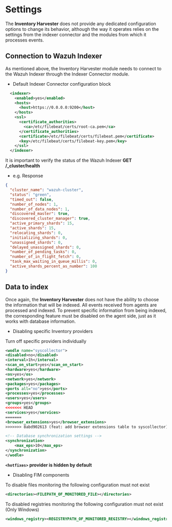 # Settings

The **Inventory Harvester** does not provide any dedicated configuration options to change its behavior, although the way it operates relies on the settings from the indexer connector and the modules from which it processes events.

## Connection to Wazuh Indexer

As mentioned above, the Inventory Harvester module needs to connect to the Wazuh Indexer through the Indexer Connector module.

- Default Indexer Connector configuration block
```xml
  <indexer>
    <enabled>yes</enabled>
    <hosts>
      <host>https://0.0.0.0:9200</host>
    </hosts>
    <ssl>
      <certificate_authorities>
        <ca>/etc/filebeat/certs/root-ca.pem</ca>
      </certificate_authorities>
      <certificate>/etc/filebeat/certs/filebeat.pem</certificate>
      <key>/etc/filebeat/certs/filebeat-key.pem</key>
    </ssl>
  </indexer>
```

It is important to verify the status of the Wazuh Indexer **GET /_cluster/health**

- e.g. Response
```json
{
  "cluster_name": "wazuh-cluster",
  "status": "green",
  "timed_out": false,
  "number_of_nodes": 1,
  "number_of_data_nodes": 1,
  "discovered_master": true,
  "discovered_cluster_manager": true,
  "active_primary_shards": 15,
  "active_shards": 15,
  "relocating_shards": 0,
  "initializing_shards": 0,
  "unassigned_shards": 0,
  "delayed_unassigned_shards": 0,
  "number_of_pending_tasks": 0,
  "number_of_in_flight_fetch": 0,
  "task_max_waiting_in_queue_millis": 0,
  "active_shards_percent_as_number": 100
}
```

## Data to index

Once again, the **Inventory Harvester** does not have the ability to choose the information that will be indexed. All events received from agents are processed and indexed. To prevent specific information from being indexed, the corresponding feature must be disabled on the agent side, just as it works with database information.

- Disabling specific Inventory providers

Turn off specific providers individually
```xml
<wodle name="syscollector">
<disabled>no</disabled>
<interval>1h</interval>
<scan_on_start>yes</scan_on_start>
<hardware>yes</hardware>
<os>yes</os>
<network>yes</network>
<packages>yes</packages>
<ports all="no">yes</ports>
<processes>yes</processes>
<users>yes</users>
<groups>yes</groups>
<<<<<<< HEAD
<services>yes</services>
=======
<browser_extensions>yes</browser_extensions>
>>>>>>> 8abd902613 (feat: add browser extensions table to syscollector)

<!-- Database synchronization settings -->
<synchronization>
    <max_eps>10</max_eps>
</synchronization>
</wodle>
```
**`<hotfixes>` provider is hidden by default**

- Disabling FIM components

To disable files monitoring the following configuration must not exist
```xml
<directories><FILEPATH_OF_MONITORED_FILE></directories>
```

To disabled registries monitoring the following configuration must not exist (Only Windows)
```xml
<windows_registry><REGISTRYPATH_OF_MONITORED_REGISTRY></windows_registry>
```
